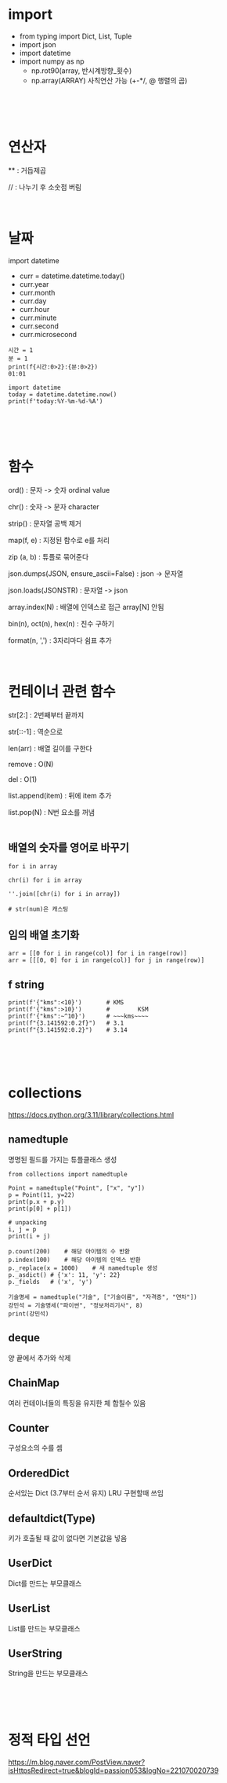 # import
* from typing import Dict, List, Tuple
* import json
* import datetime
* import numpy as np
    * np.rot90(array, 반시계방향_횟수)
    * np.array(ARRAY) 사칙연산 가능 (+-*/, @ 행렬의 곱)

<br>
<br>
<br>

# 연산자
** : 
거듭제곱

// : 
나누기 후 소숫점 버림
<br>
<br>
<br>

# 날짜
import datetime
* curr = datetime.datetime.today()
* curr.year
* curr.month
* curr.day
* curr.hour
* curr.minute
* curr.second
* curr.microsecond
```
시간 = 1
분 = 1
print(f{시간:0>2}:{분:0>2})
01:01
```
```
import datetime
today = datetime.datetime.now()
print(f'today:%Y-%m-%d-%A')
```
<br>
<br>
<br>

# 함수
ord() : 
문자 -> 숫자 ordinal value

chr() : 
숫자 -> 문자 character

strip() :
문자열 공백 제거

map(f, e) :
지정된 함수로 e를 처리

zip (a, b) :
튜플로 묶어준다

json.dumps(JSON, ensure_ascii=False) :
json -> 문자열

json.loads(JSONSTR) : 
문자열 -> json

array.index(N) : 
배열에 인덱스로 접근 array[N] 안됨

bin(n), oct(n), hex(n) :
진수 구하기

format(n, ',') :
3자리마다 쉼표 추가
<br>
<br>
<br>
# 컨테이너 관련 함수

str[2:] :
2번째부터 끝까지

str[::-1] :
역순으로

len(arr) :
배열 길이를 구한다

remove :
O(N)

del :
O(1)

list.append(item) : 
뒤에 item 추가

list.pop(N) : 
N번 요소를 꺼냄
<br>
<br>

## 배열의 숫자를 영어로 바꾸기
```
for i in array

chr(i) for i in array

''.join([chr(i) for i in array])

# str(num)은 캐스팅
```

## 임의 배열 초기화
```
arr = [[0 for i in range(col)] for i in range(row)]
arr = [[[0, 0] for i in range(col)] for j in range(row)]
```

## f string
```
print(f'{"kms":<10}')       # KMS
print(f'{"kms":>10}')       #        KSM
print(f'{"kms":~^10}')      # ~~~kms~~~~
print(f"{3.141592:0.2f}")   # 3.1
print(f"{3.141592:0.2}")    # 3.14
```
<br>
<br>
<br>

# collections

https://docs.python.org/3.11/library/collections.html

## namedtuple
명명된 필드를 가지는 튜플클래스 생성
```
from collections import namedtuple

Point = namedtuple("Point", ["x", "y"])
p = Point(11, y=22)
print(p.x + p.y)
print(p[0] + p[1])

# unpacking
i, j = p
print(i + j)

p.count(200)    # 해당 아이템의 수 반환
p.index(100)    # 해당 아이템의 인덱스 반환
p._replace(x = 1000)    # 새 namedtuple 생성
p._asdict() # {'x': 11, 'y': 22}
p._fields   # ('x', 'y')

기술명세 = namedtuple("기술", ["기술이름", "자격증", "연차"])
강민석 = 기술명세("파이썬", "정보처리기사", 8)
print(강민석)
```

## deque
양 끝에서 추가와 삭제

## ChainMap
여러 컨테이너들의 특징을 유지한 체 합칠수 있음

## Counter
구성요소의 수를 셈

## OrderedDict
순서있는 Dict (3.7부터 순서 유지)
LRU 구현할때 쓰임

## defaultdict(Type)
키가 호출될 때 값이 없다면 기본값을 넣음

## UserDict
Dict를 만드는 부모클래스

## UserList
List를 만드는 부모클래스

## UserString
String을 만드는 부모클래스

<br>
<br>
<br>

# 정적 타입 선언

https://m.blog.naver.com/PostView.naver?isHttpsRedirect=true&blogId=passion053&logNo=221070020739